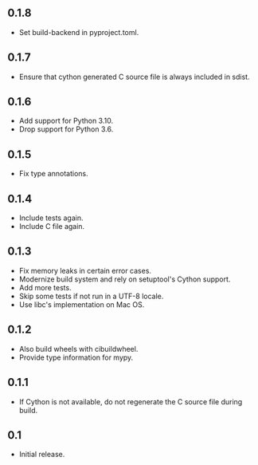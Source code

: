 0.1.8
-----

* Set build-backend in pyproject.toml.

0.1.7
-----

* Ensure that cython generated C source file is always included in sdist.

0.1.6
-----

* Add support for Python 3.10.
* Drop support for Python 3.6.

0.1.5
-----

* Fix type annotations.

0.1.4
-----

* Include tests again.
* Include C file again.

0.1.3
-----

* Fix memory leaks in certain error cases.
* Modernize build system and rely on setuptool's Cython support.
* Add more tests.
* Skip some tests if not run in a UTF-8 locale.
* Use libc's implementation on Mac OS.

0.1.2
-----

* Also build wheels with cibuildwheel.
* Provide type information for mypy.

0.1.1
-----

* If Cython is not available, do not regenerate the C source file during build.

0.1
---

* Initial release.

